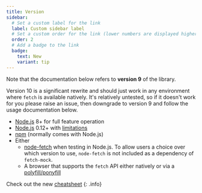 ```yaml
---
title: Version
sidebar:
  # Set a custom label for the link
  label: Custom sidebar label
  # Set a custom order for the link (lower numbers are displayed higher up)
  order: 2
  # Add a badge to the link
  badge:
    text: New
    variant: tip
---
```

Note that the documentation below refers to **version 9** of the library.

Version 10 is a significant rewrite and should just work in any environment where `fetch` is available natively. It's relatively untested, so if it doesn't work for you please raise an issue, then downgrade to version 9 and follow the usage documentation below. 

- [Node.js](https://Node.js.org/) 8+ for full feature operation
- [Node.js](https://Node.js.org/) 0.12+ with [limitations](http://www.wheresrhys.co.uk/fetch-mock/installation)
- [npm](https://www.npmjs.com/package/npm) (normally comes with Node.js)
- Either
  - [node-fetch](https://www.npmjs.com/package/node-fetch) when testing in Node.js. To allow users a choice over which version to use, `node-fetch` is not included as a dependency of `fetch-mock`.
  - A browser that supports the `fetch` API either natively or via a [polyfill/ponyfill](https://ponyfoo.com/articles/polyfills-or-ponyfills)

Check out the new [cheatsheet](https://github.com/wheresrhys/fetch-mock/blob/master/docs/cheatsheet.md)
{: .info}

